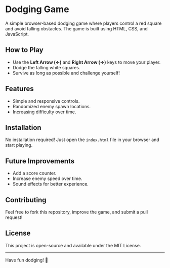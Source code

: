 # Dodging Game

A simple browser-based dodging game where players control a red square and avoid falling obstacles. The game is built using HTML, CSS, and JavaScript.

## How to Play
- Use the **Left Arrow (←)** and **Right Arrow (→)** keys to move your player.
- Dodge the falling white squares.
- Survive as long as possible and challenge yourself!

## Features
- Simple and responsive controls. 
- Randomized enemy spawn locations. 
- Increasing difficulty over time. 
 
## Installation  
No installation required! Just open the `index.html` file in your browser and start playing.

## Future Improvements 
- Add a score counter.
- Increase enemy speed over time. 
- Sound effects for better experience.

## Contributing
Feel free to fork this repository, improve the game, and submit a pull request!

## License
This project is open-source and available under the MIT License.

---
Have fun dodging! 🚀
